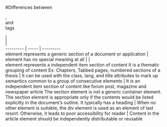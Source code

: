 #Differences between <section>, <div> and <article> tags
  
<section> | <div> | <article>
--------- | ----- | ---------
<section> element represents a generic section of a document or application | <div> element has no special meaning at all | | <article> element represents a independent item section of content
It is a thematic grouping of content Ex: Chapters, Tabbed pages, numbered sections of a thesis | It can be used with the class, lang, and title attributes to mark up semantics common to a group of consecutive elements | It is an independent item section of content like forum post, magazine and newspaper article
The section element is not a generic container element. The section element is appropriate only if the contents would be listed explicitly in the document’s outline. It typically has a heading | When no other element is suitable, the div element is used as an element of last resort. Otherwise, it leads to poor accessibility for reader | Content in the article element should be independently distributable or reusable
